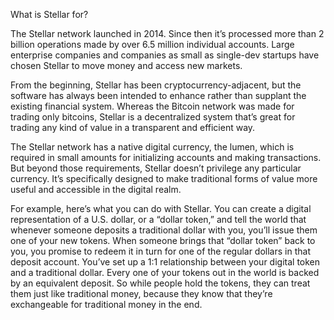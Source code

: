 
What is Stellar for?

The Stellar network launched in 2014. Since then it’s processed more than 2 billion operations made by over 6.5 million individual accounts. Large enterprise companies and companies as small as single-dev startups have chosen Stellar to move money and access new markets.

From the beginning, Stellar has been cryptocurrency-adjacent, but the software has always been intended to enhance rather than supplant the existing financial system. Whereas the Bitcoin network was made for trading only bitcoins, Stellar is a decentralized system that’s great for trading any kind of value in a transparent and efficient way. 

The Stellar network has a native digital currency, the lumen, which is required in small amounts for initializing accounts and making transactions. But beyond those requirements, Stellar doesn’t privilege any particular currency. It’s specifically designed to make traditional forms of value more useful and accessible in the digital realm.

For example, here’s what you can do with Stellar. You can create a digital representation of a U.S. dollar, or a “dollar token,” and tell the world that whenever someone deposits a traditional dollar with you, you’ll issue them one of your new tokens. When someone brings that “dollar token” back to you, you promise to redeem it in turn for one of the regular dollars in that deposit account. You’ve set up a 1:1 relationship between your digital token and a traditional dollar. Every one of your tokens out in the world is backed by an equivalent deposit. So while people hold the tokens, they can treat them just like traditional money, because they know that they’re exchangeable for traditional money in the end.
